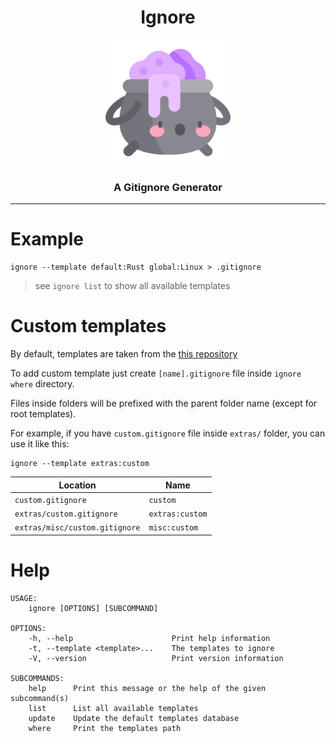 <h1 align="center">Ignore</h1>

<p align="center">
    <img width="200" src="assets/logo.png">
</p>

<h3 align="center">A Gitignore Generator</h3>

---

# Example

```
ignore --template default:Rust global:Linux > .gitignore
``` 

> see `ignore list` to show all available templates

# Custom templates

By default, templates are taken from the [this repository](https://github.com/github/gitignore)

To add custom template just create `[name].gitignore`
file inside `ignore where` directory.

Files inside folders will be prefixed with the parent folder name (except for root templates).

For example, if you have `custom.gitignore` file inside `extras/` folder,
you can use it like this:

```
ignore --template extras:custom
```

| Location                       | Name            |
|--------------------------------|-----------------|
| `custom.gitignore`             | `custom`        |
| `extras/custom.gitignore`      | `extras:custom` |
| `extras/misc/custom.gitignore` | `misc:custom`   |

# Help

```
USAGE:
    ignore [OPTIONS] [SUBCOMMAND]

OPTIONS:
    -h, --help                      Print help information
    -t, --template <template>...    The templates to ignore
    -V, --version                   Print version information

SUBCOMMANDS:
    help      Print this message or the help of the given subcommand(s)
    list      List all available templates
    update    Update the default templates database
    where     Print the templates path
```